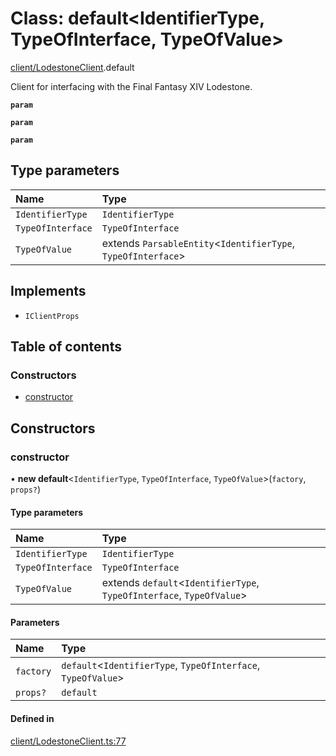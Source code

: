 # Class: default<IdentifierType, TypeOfInterface, TypeOfValue\>

[client/LodestoneClient](../modules/client_LodestoneClient.md).default

Client for interfacing with the Final Fantasy XIV Lodestone.

**`param`**

**`param`**

**`param`**

## Type parameters

| Name | Type |
| :------ | :------ |
| `IdentifierType` | `IdentifierType` |
| `TypeOfInterface` | `TypeOfInterface` |
| `TypeOfValue` | extends `ParsableEntity`<`IdentifierType`, `TypeOfInterface`\> |

## Implements

- `IClientProps`

## Table of contents

### Constructors

- [constructor](client_LodestoneClient.default.md#constructor)

## Constructors

### constructor

• **new default**<`IdentifierType`, `TypeOfInterface`, `TypeOfValue`\>(`factory`, `props?`)

#### Type parameters

| Name | Type |
| :------ | :------ |
| `IdentifierType` | `IdentifierType` |
| `TypeOfInterface` | `TypeOfInterface` |
| `TypeOfValue` | extends `default`<`IdentifierType`, `TypeOfInterface`, `TypeOfValue`\> |

#### Parameters

| Name | Type |
| :------ | :------ |
| `factory` | `default`<`IdentifierType`, `TypeOfInterface`, `TypeOfValue`\> |
| `props?` | `default` |

#### Defined in

[client/LodestoneClient.ts:77](https://github.com/XIVStats/lodestone/blob/0979a3b/src/client/LodestoneClient.ts#L77)
